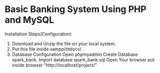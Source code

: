 # Basic Banking System Using PHP and MySQL
Installation Steps(Configuration)
1. Download and Unzip the file on your local system.
2. Put this file inside xampp/htdocs/ .
3. Database Configuration
Open phpmyadmin
Create Database spark_bank.
Import database spark_bank.sql
Open Your browser put inside browser “http://localhost/project/”
